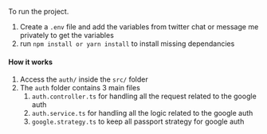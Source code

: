 To run the project.

1. Create a `.env` file and add the variables from twitter chat or message me privately to get the variables
2. run `npm install or yarn install` to install missing dependancies

#### How it works

1. Access the `auth/` inside the `src/` folder
2. The `auth` folder contains 3 main files 
    1. `auth.controller.ts` for handling all the request related to the google auth
    2. `auth.service.ts` for handling all the logic related to the google auth
    3. `google.strategy.ts` to keep all passport strategy for google auth

